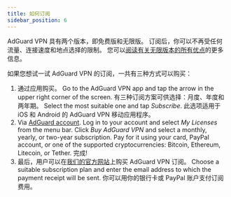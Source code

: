 ```yaml
---
title: 如何订阅
sidebar_position: 6
---
```


AdGuard VPN 具有两个版本，即免费版和无限版。 订阅后，你可以不再受任何流量、连接速度和地点选择的限制。 您可以[阅读有关无限版本的所有优点](free-vs-unlimited.md)的更多信息。

如果您想试一试 AdGuard VPN 的订阅，一共有三种方式可以购买：

1. 通过应用购买。 Go to the AdGuard VPN app and tap the arrow in the upper right corner of the screen. 有三种订阅方案可供选择：月度、年度和两年期。 Select the most suitable one and tap *Subscribe*. 此选项适用于 iOS 和 Android 的 AdGuard VPN 移动应用程序。
2. Via [AdGuard account](https://my.adguard.com/). Log in to your account and select *My Licenses* from the menu bar. Click *Buy AdGuard VPN* and select a monthly, yearly, or two-year subscription. Pay for it using your card, PayPal account, or one of the supported cryptocurrencies: Bitcoin, Ethereum, Litecoin, or Tether. 完成!
3. 最后，用户可以在[我们的官方网站](https://adguard-vpn.com/license.html)上购买 AdGuard VPN 订阅。 Choose a suitable subscription plan and enter the email address to which the payment receipt will be sent. 你可以用你的银行卡或 PayPal 账户支付订阅费用。